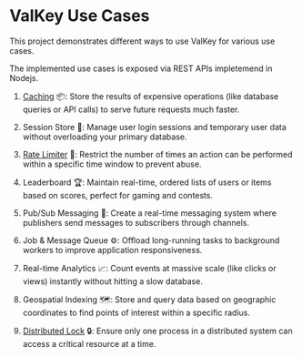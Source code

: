 # ValKey Use Cases

This project demonstrates different ways to use ValKey for various use cases.

The implemented use cases is exposed via REST APIs impletemend in Nodejs.

1. [Caching](/apps/caching/) 📦: Store the results of expensive operations (like database queries or API calls) to serve future requests much faster.

2. Session Store 👤: Manage user login sessions and temporary user data without overloading your primary database.

3. [Rate Limiter](/apps/rate-limiter/) 🚦: Restrict the number of times an action can be performed within a specific time window to prevent abuse.

4. Leaderboard 🏆: Maintain real-time, ordered lists of users or items based on scores, perfect for gaming and contests.

5. Pub/Sub Messaging 📢: Create a real-time messaging system where publishers send messages to subscribers through channels.

6. Job & Message Queue ⚙️: Offload long-running tasks to background workers to improve application responsiveness.

7. Real-time Analytics 📈: Count events at massive scale (like clicks or views) instantly without hitting a slow database.

8. Geospatial Indexing 🗺️: Store and query data based on geographic coordinates to find points of interest within a specific radius.

9. [Distributed Lock](/apps/distributed-lock/) 🔒: Ensure only one process in a distributed system can access a critical resource at a time.
